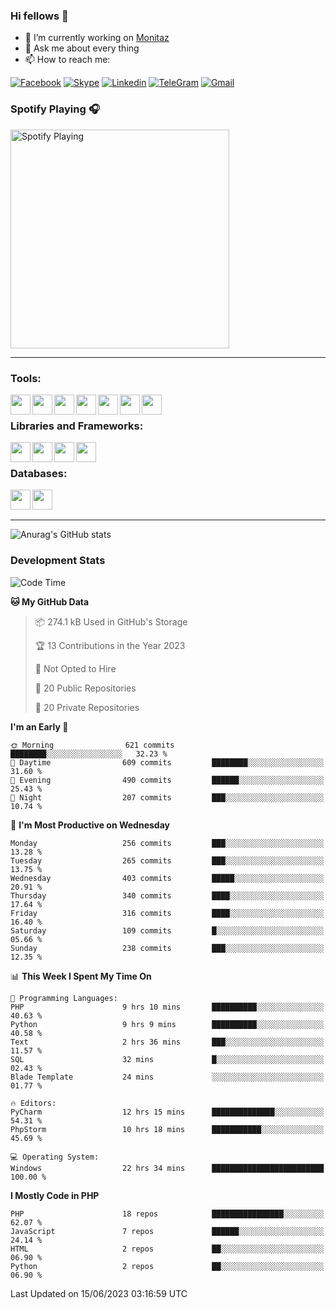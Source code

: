 ### Hi fellows 👋
- 🔭 I’m currently working on [Monitaz](https://monitaz.com/)
- 💬 Ask me about every thing
- 📫 How to reach me:

[![Facebook](https://img.shields.io/badge/Facebook-0000FF?logo=facebook&logoColor=white)](https://www.facebook.com/le.dat155)
[![Skype](https://img.shields.io/badge/Skype-blue?logo=skype&logoColor=white)](https://join.skype.com/invite/lr2sd8ZndbWr)
[![Linkedin](https://img.shields.io/badge/LinkedIn-0A66C2?logo=linkedin)](https://www.linkedin.com/in/ti%E1%BA%BFn-%C4%91%E1%BA%A1t-l%C3%AA-ba267a232/)
[![TeleGram](https://img.shields.io/badge/telegram-EF0EFF?logo=telegram)](https://t.me/subibi1505)
[![Gmail](https://img.shields.io/badge/Gmail-green?logo=gmail)](mailto:tiendat15599.dev@gmail.com)

### Spotify Playing 🎧
[<img src="https://tiendat-spotify.vercel.app/api/spotify" alt="Spotify Playing" width="350" />](https://open.spotify.com/user/21wi7t5t4zyugx5mgetrdo7xa)

---

### Tools:
<img align='left' height="32" width="32" src="https://upload.wikimedia.org/wikipedia/commons/thumb/c/c9/PhpStorm_Icon.svg/2048px-PhpStorm_Icon.svg.png">
<img align='left' height="32" width="32" src="https://upload.wikimedia.org/wikipedia/commons/thumb/1/1d/PyCharm_Icon.svg/1200px-PyCharm_Icon.svg.png">
<img align='left' height="32" width="32" src="https://cdn2.iconfinder.com/data/icons/pack1-baco-flurry-icons-style/512/XAMPP.png">
<img align='left' height="32" width="32" src="https://www.docker.com/wp-content/uploads/2022/03/vertical-logo-monochromatic.png">
<img align='left' height="32" width="32" src="https://www.mamp.info/images/icons/mamp-pro.png">
<img align='left' height="32" width="32" src="https://www.puttygen.com/wp-content/uploads/2019/05/Termius.png">
<img align='left' height="32" width="32" src="https://1475031.s21i.faiusr.com/4/1/ABUIABAEGAAg3dWc8AUoq7a8hAIwgAg4gAg.png">
<br>

### Libraries and Frameworks:
<img align='left' height="32" width="32" src="https://i0.wp.com/phocode.com/wp-content/uploads/2019/11/scrapyLogo.png?fit=300%2C300&ssl=1&w=640">
<img align='left' height="32" width="32" src="https://upload.wikimedia.org/wikipedia/commons/thumb/9/9a/Laravel.svg/985px-Laravel.svg.png">
<img align='left' height="32" width="32" src="https://cdn.worldvectorlogo.com/logos/codeigniter.svg">
<img align='left' height="32" width="32" src="https://upload.wikimedia.org/wikipedia/commons/thumb/e/ea/Zend-framework.svg/2560px-Zend-framework.svg.png">
<br>

### Databases:
<img align='left' height="32" width="32" src="https://download.logo.wine/logo/MySQL/MySQL-Logo.wine.png">
<img align='left' height="32" width="32" src="https://seeklogo.com/images/E/elasticsearch-logo-C75C4578EC-seeklogo.com.png">

<br>
<br>

---
![Anurag's GitHub stats](https://github-readme-stats.vercel.app/api?username=tiendat15599&show_icons=true&theme=tokyonight)
### Development Stats


<!--START_SECTION:waka-->
![Code Time](http://img.shields.io/badge/Code%20Time-117%20hrs%2028%20mins-blue)

**🐱 My GitHub Data** 

> 📦 274.1 kB Used in GitHub's Storage 
 > 
> 🏆 13 Contributions in the Year 2023
 > 
> 🚫 Not Opted to Hire
 > 
> 📜 20 Public Repositories 
 > 
> 🔑 20 Private Repositories 
 > 
**I'm an Early 🐤** 

```text
🌞 Morning                621 commits         ████████░░░░░░░░░░░░░░░░░   32.23 % 
🌆 Daytime                609 commits         ████████░░░░░░░░░░░░░░░░░   31.60 % 
🌃 Evening                490 commits         ██████░░░░░░░░░░░░░░░░░░░   25.43 % 
🌙 Night                  207 commits         ███░░░░░░░░░░░░░░░░░░░░░░   10.74 % 
```
📅 **I'm Most Productive on Wednesday** 

```text
Monday                   256 commits         ███░░░░░░░░░░░░░░░░░░░░░░   13.28 % 
Tuesday                  265 commits         ███░░░░░░░░░░░░░░░░░░░░░░   13.75 % 
Wednesday                403 commits         █████░░░░░░░░░░░░░░░░░░░░   20.91 % 
Thursday                 340 commits         ████░░░░░░░░░░░░░░░░░░░░░   17.64 % 
Friday                   316 commits         ████░░░░░░░░░░░░░░░░░░░░░   16.40 % 
Saturday                 109 commits         █░░░░░░░░░░░░░░░░░░░░░░░░   05.66 % 
Sunday                   238 commits         ███░░░░░░░░░░░░░░░░░░░░░░   12.35 % 
```


📊 **This Week I Spent My Time On** 

```text
💬 Programming Languages: 
PHP                      9 hrs 10 mins       ██████████░░░░░░░░░░░░░░░   40.63 % 
Python                   9 hrs 9 mins        ██████████░░░░░░░░░░░░░░░   40.58 % 
Text                     2 hrs 36 mins       ███░░░░░░░░░░░░░░░░░░░░░░   11.57 % 
SQL                      32 mins             █░░░░░░░░░░░░░░░░░░░░░░░░   02.43 % 
Blade Template           24 mins             ░░░░░░░░░░░░░░░░░░░░░░░░░   01.77 % 

🔥 Editors: 
PyCharm                  12 hrs 15 mins      ██████████████░░░░░░░░░░░   54.31 % 
PhpStorm                 10 hrs 18 mins      ███████████░░░░░░░░░░░░░░   45.69 % 

💻 Operating System: 
Windows                  22 hrs 34 mins      █████████████████████████   100.00 % 
```

**I Mostly Code in PHP** 

```text
PHP                      18 repos            ████████████████░░░░░░░░░   62.07 % 
JavaScript               7 repos             ██████░░░░░░░░░░░░░░░░░░░   24.14 % 
HTML                     2 repos             ██░░░░░░░░░░░░░░░░░░░░░░░   06.90 % 
Python                   2 repos             ██░░░░░░░░░░░░░░░░░░░░░░░   06.90 % 
```




 Last Updated on 15/06/2023 03:16:59 UTC
<!--END_SECTION:waka-->

